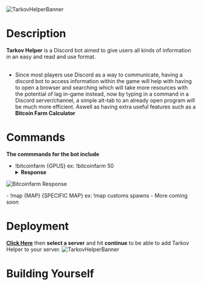 
![TarkovHelperBanner](https://raw.githubusercontent.com/BetrixEdits/Tarkov-Helper/master/Assets/Media/Banner3000x1000.png?token=AMYPLRDPOYU7KCU3PFKQI3C77JL3W)

# Description
**Tarkov Helper** is a Discord bot aimed to give users all kinds of information in an easy and read and use format. <br /> <br />
 - Since most players use Discord as a way to communicate, having a discord bot to access information within the game will help with having to open a browser and searching which will take more resources with the potential of lag in-game instead, now by typing in a command in a Discord server/channel, a simple alt-tab to an already open program will be much more efficient. Aswell as having extra useful features such as a **Bitcoin Farm Calculator**
 
 # Commands
 **The commmands for the bot include**
 - !bitcoinfarm {GPUS} ex: !bitcoinfarm 50 <details><summary>**Response**</summary>

![Bitcoinfarm Response](https://github.com/BetrixEdits/Tarkov-Helper/blob/master/Assets/Reponses/Bitcoinfarm.png?raw=true)
</details>
 - !map {MAP} {SPECIFIC MAP} ex: !map customs spawns
 - More coming soon

# Deployment
[**Click Here**](https://discord.com/oauth2/authorize?client_id=797600238449590334&scope=bot&permissions=511040) then **select a server** and hit **continue** to be able to add Tarkov Helper to your server.
![TarkovHelperBanner](https://github.com/BetrixEdits/Tarkov-Helper/blob/master/Assets/Media/DiscordBotConnection.png?raw=true)

# Building Yourself
